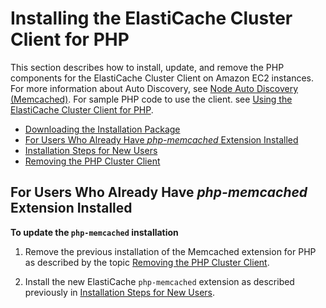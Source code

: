 # Installing the ElastiCache Cluster Client for PHP<a name="Appendix.PHPAutoDiscoverySetup"></a>

This section describes how to install, update, and remove the PHP components for the ElastiCache Cluster Client on Amazon EC2 instances\. For more information about Auto Discovery, see [Node Auto Discovery \(Memcached\)](AutoDiscovery.md)\. For sample PHP code to use the client\. see [Using the ElastiCache Cluster Client for PHP](AutoDiscovery.Using.md#AutoDiscovery.Using.ModifyApp.PHP)\.


+ [Downloading the Installation Package](Appendix.PHPAutoDiscoverySetup.Downloading.md)
+ [For Users Who Already Have *php\-memcached* Extension Installed](#Appendix.PHPAutoDiscoverySetup.InstallingExisting)
+ [Installation Steps for New Users](Appendix.PHPAutoDiscoverySetup.Installing.md)
+ [Removing the PHP Cluster Client](Appendix.PHPAutoDiscoverySetup.Removing.md)

## For Users Who Already Have *php\-memcached* Extension Installed<a name="Appendix.PHPAutoDiscoverySetup.InstallingExisting"></a>

**To update the `php-memcached` installation**

1. Remove the previous installation of the Memcached extension for PHP as described by the topic [Removing the PHP Cluster Client](Appendix.PHPAutoDiscoverySetup.Removing.md)\.

1. Install the new ElastiCache `php-memcached` extension as described previously in [Installation Steps for New Users](Appendix.PHPAutoDiscoverySetup.Installing.md)\. 